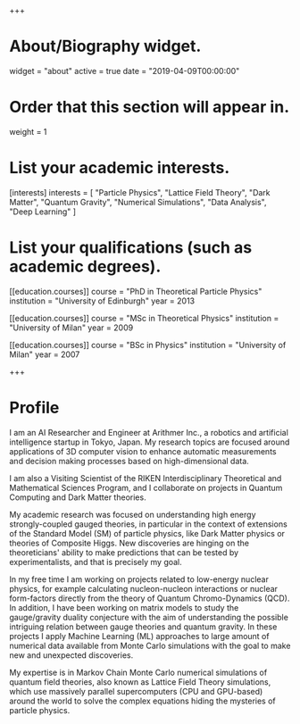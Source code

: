 +++
# About/Biography widget.
widget = "about"
active = true
date = "2019-04-09T00:00:00"

# Order that this section will appear in.
weight = 1

# List your academic interests.
[interests]
  interests = [
    "Particle Physics",
    "Lattice Field Theory",
    "Dark Matter",
    "Quantum Gravity",
    "Numerical Simulations",
    "Data Analysis",
    "Deep Learning"
  ]

# List your qualifications (such as academic degrees).
[[education.courses]]
  course = "PhD in Theoretical Particle Physics"
  institution = "University of Edinburgh"
  year = 2013

[[education.courses]]
  course = "MSc in Theoretical Physics"
  institution = "University of Milan"
  year = 2009

[[education.courses]]
  course = "BSc in Physics"
  institution = "University of Milan"
  year = 2007

+++

# Profile

I am an AI Researcher and Engineer at Arithmer Inc., a robotics and artificial intelligence startup in Tokyo, Japan.
My research topics are focused around applications of 3D computer vision to enhance automatic measurements and decision making processes based on high-dimensional data.

I am also a Visiting Scientist of the RIKEN Interdisciplinary Theoretical and Mathematical Sciences Program, and I collaborate on projects in Quantum Computing and Dark Matter theories.

My academic research was focused on understanding high energy strongly-coupled gauged theories, in particular in the context of extensions of the Standard Model (SM) of particle physics, like Dark Matter physics or theories of Composite Higgs.
New discoveries are hinging on the theoreticians' ability to make predictions that can be tested by experimentalists, and that is precisely my goal.

In my free time I am working on projects related to low-energy nuclear physics, for example calculating nucleon-nucleon interactions or nuclear form-factors directly from the theory of Quantum Chromo-Dynamics (QCD). In addition, I have been working on matrix models to study the gauge/gravity duality conjecture with the aim of understanding the possible intriguing relation between gauge theories and quantum gravity. In these projects I apply Machine Learning (ML) approaches to large amount of numerical data available from Monte Carlo simulations with the goal to make new and unexpected discoveries.

My expertise is in Markov Chain Monte Carlo numerical simulations of quantum field theories, also known as Lattice Field Theory simulations, which use massively parallel supercomputers (CPU and GPU-based) around the world to solve the complex equations hiding the mysteries of particle physics.
